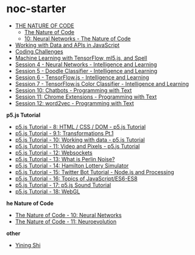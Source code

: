 # noc-starter

-   [THE NATURE OF CODE](https://natureofcode.com/book/)
    -   [The Nature of Code](https://github.com/nature-of-code)
    -   [10: Neural Networks - The Nature of Code](https://www.youtube.com/playlist?list=PLRqwX-V7Uu6aCibgK1PTWWu9by6XFdCfh)
-   [Working with Data and APIs in JavaScript](https://www.youtube.com/playlist?list=PLRqwX-V7Uu6YxDKpFzf_2D84p0cyk4T7X)
-   [Coding Challenges](https://www.youtube.com/playlist?list=PLRqwX-V7Uu6ZiZxtDDRCi6uhfTH4FilpH)
-   [Machine Learning with TensorFlow, ml5.js, and Spell](https://www.youtube.com/playlist?list=PLRqwX-V7Uu6Y6kSfxOjq5zk4gkDK8q_n1)
-   [Session 4 - Neural Networks - Intelligence and Learning](https://www.youtube.com/playlist?list=PLRqwX-V7Uu6Y7MdSCaIfsxc561QI0U0Tb)
-   [Session 5 - Doodle Classifier - Intelligence and Learning](https://www.youtube.com/playlist?list=PLRqwX-V7Uu6Zs14zKVuTuit6jApJgoYZQ)
-   [Session 6 - TensorFlow.js - Intelligence and Learning](https://www.youtube.com/playlist?list=PLRqwX-V7Uu6YIeVA3dNxbR9PYj4wV31oQ)
-   [Session 7 - TensorFlow.js Color Classifier - Intelligence and Learning](https://www.youtube.com/playlist?list=PLRqwX-V7Uu6bmMRCIoTi72aNWHo7epX4L)
-   [Session 10: Chatbots - Programming with Text](https://www.youtube.com/playlist?list=PLRqwX-V7Uu6aDUo_ia-Vq2UZZGaxJ9nRo)
-   [Session 11: Chrome Extensions - Programming with Text](https://www.youtube.com/playlist?list=PLRqwX-V7Uu6bL9VOMT65ahNEri9uqLWfS)
-   [Session 12: word2vec - Programming with Text](https://www.youtube.com/playlist?list=PLRqwX-V7Uu6aQ0oh9nH8c6U1j9gCg-GdF)

**p5.js Tutorial**
-   [p5.js Tutorial - 8: HTML / CSS / DOM - p5.js Tutorial](https://www.youtube.com/playlist?list=PLRqwX-V7Uu6bI1SlcCRfLH79HZrFAtBvX)
-   [p5.js Tutorial - 9.1: Transformations Pt.1](https://youtu.be/o9sgjuh-CBM)
-   [p5.js Tutorial - 10: Working with data - p5.js Tutorial](https://www.youtube.com/playlist?list=PLRqwX-V7Uu6a-SQiI4RtIwuOrLJGnel0r)
-   [p5.js Tutorial - 11: Video and Pixels - p5.js Tutorial](https://www.youtube.com/playlist?list=PLRqwX-V7Uu6aKKsDHZdDvN6oCJ2hRY_Ig)
-   [p5.js Tutorial - 12: Websockets](https://www.youtube.com/watch?v=bjULmG8fqc8)
-   [p5.js Tutorial - 13: What is Perlin Noise?](https://www.youtube.com/playlist?list=PLRqwX-V7Uu6bgPNQAdxQZpJuJCjeOr7VD)
-   [p5.js Tutorial - 14: Hamilton Lottery Simulator ](https://www.youtube.com/playlist?list=PLRqwX-V7Uu6Yl463WQEEQY8JEshnIRdsO)
-   [p5.js Tutorial - 15: Twitter Bot Tutorial - Node.js and Processing](https://www.youtube.com/playlist?list=PLRqwX-V7Uu6atTSxoRiVnSuOn6JHnq2yV)
-   [p5.js Tutorial - 16: Topics of JavaScript/ES6-ES8](https://www.youtube.com/playlist?list=PLRqwX-V7Uu6YgpA3Oht-7B4NBQwFVe3pr)
-   [p5.js Tutorial - 17: p5.js Sound Tutorial](https://www.youtube.com/playlist?list=PLRqwX-V7Uu6aFcVjlDAkkGIixw70s7jpW)
-   [p5.js Tutorial - 18: WebGL](https://www.youtube.com/playlist?list=PLRqwX-V7Uu6bPhi8sS1hHJ77n3zRO9FR_)

**he Nature of Code**
-   [The Nature of Code - 10: Neural Networks](https://www.youtube.com/playlist?list=PLRqwX-V7Uu6aCibgK1PTWWu9by6XFdCfh)
-   [The Nature of Code - 11: Neuroevolution](https://www.youtube.com/playlist?list=PLRqwX-V7Uu6Yd3975YwxrR0x40XGJ_KGO)


**other**
-   [Yining Shi](http://1023.io/resume)
